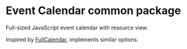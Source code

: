 # Event Calendar common package

Full-sized JavaScript event calendar with resource view.

Inspired by [FullCalendar](https://fullcalendar.io/), implements similar options.